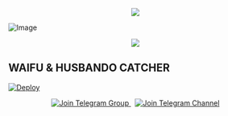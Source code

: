 
<p align="center">
  <img src="https://user-images.githubusercontent.com/73097560/115834477-dbab4500-a447-11eb-908a-139a6edaec5c.gif">
</p>

![Image](https://files.catbox.moe/gknnju.jpg)

<p align="center">
  <img src="https://user-images.githubusercontent.com/73097560/115834477-dbab4500-a447-11eb-908a-139a6edaec5c.gif">
</p>

## WAIFU & HUSBANDO CATCHER

[![Deploy](https://www.herokucdn.com/deploy/button.svg)](https://dashboard.heroku.com/new?template=https://github.com/iamnobita206243/NOBITA_TOXICWAIFU)

<p align="center">
  <a href="https://t.me/+wPjAlUcObehiZDM1">
    <img src="https://img.shields.io/badge/Join%20Group-Telegram-blue?logo=telegram" alt="Join Telegram Group">
  </a>
  &nbsp;
  <a href="https://t.me/NOBITA_MUSIC_SUPPORT">
    <img src="https://img.shields.io/badge/Join%20Channel-Telegram-blue?logo=telegram" alt="Join Telegram Channel">
  </a>
</p>



